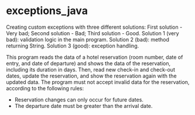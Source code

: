 # exceptions_java
Creating custom exceptions with three different solutions: First solution - Very bad; Second solution - Bad; Third solution - Good.
Solution 1 (very bad): validation logic in the main program.
Solution 2 (bad): method returning String.
Solution 3 (good): exception handling.

This program reads the data of a hotel reservation (room number, date of entry, and date of departure) and shows the data of the reservation, including its duration in days. 
Then, read new check-in and check-out dates, update the reservation, and show the reservation again with the updated data. The program must not accept invalid data for the 
reservation, according to the following rules:
- Reservation changes can only occur for future dates.
- The departure date must be greater than the arrival date.

